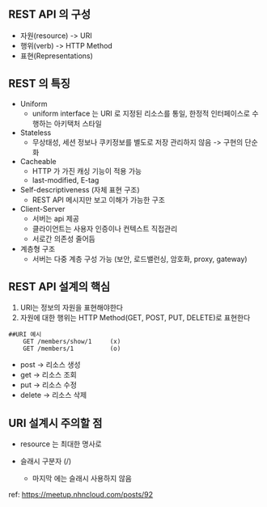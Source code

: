 ## REST API 의 구성


- 자원(resource) -> URI
- 행위(verb) -> HTTP Method
- 표현(Representations)


## REST 의 특징

- Uniform
  - uniform interface 는 URI 로 지정된 리소스를 통일, 한정적 인터페이스로 수행하는 아키택처 스타일
- Stateless
  - 무상태성, 세션 정보나 쿠키정보를 별도로 저장 관리하지 않음 -> 구현의 단순화
- Cacheable
  - HTTP 가 가진 캐싱 기능이 적용 가능
  - last-modified, E-tag
- Self-descriptiveness (자체 표현 구조)
  - REST API 메시지만 보고 이해가 가능한 구조
- Client-Server
  - 서버는 api 제공
  - 클라이언트는 사용자 인증이나 컨텍스트 직접관리
  - 서로간 의존성 줄어듬
- 계층형 구조
  - 서버는 다중 계층 구성 가능 (보안, 로드밸런싱, 암호화, proxy, gateway)
  

## REST API 설계의 핵심
1. URI는 정보의 자원을 표현해야한다
2. 자원에 대한 행위는 HTTP Method(GET, POST, PUT, DELETE)로 표현한다


```shell
##URI 예시
    GET /members/show/1     (x)
    GET /members/1          (o)
```

- post  -> 리소스 생성
- get   -> 리소스 조회
- put   -> 리소스 수정
- delete -> 리소스 삭제

## URI 설계시 주의할 점
- resource 는 최대한 명사로 


- 슬래시 구분자 (/)
  - 마지막 에는 슬래시 사용하지 않음




ref: https://meetup.nhncloud.com/posts/92

